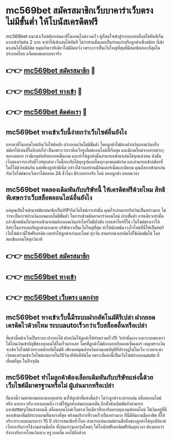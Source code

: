 # mc569bet สมัครสมาชิกเว็บบาคาร่าเว็บตรง ไม่มีขั้นต่ำ ให้โบนัสเครดิตฟรี

mc569bet แนะนำเว็บสมัครเล่นคาสิโนออนไลน์รวดเร็ว ผู้ที่สนใจเข้าสู่ระบบเบทสล็อตได้ทันทีเริ่มแรกเข้าเริ่มต้น 2 บาท จะทำให้เข้าเล่นได้ทันที ไม่ว่าท่านนั้นเคยเป็นท่านเก่าหรือลูกค้าเพิ่งสมัคร ก็เข้ามาเล่นได้ไม่มีลิมิต หมุนกับเราทีเดียวไม่มีผิดหวัง เพราะเราเป็นเว็บใหญ่ที่สุดที่มีสมาชิกเยอะที่สุดในประเทศไทย แจ็คพอตแตกเยอะจริง

## 👉👉 [mc569bet สมัครสมาชิก](https://bit.ly/3Ckzg5n) 🎰
## 👉👉 [mc569bet ทางเข้า](https://bit.ly/3Ckzg5n) 🎰
## 👉👉 [mc569bet ติดต่อเรา](https://bit.ly/3Ckzg5n) 🎰

## mc569bet ทางเข้าเว็บนี้ง่ายกว่าเว็บไซต์อื่นยังไง
แทงคาสิโนออนไลน์กับเว็บไซต์หลัก ฝากถอนเงินไม่มีขั้นต่ำ โดยลูกค้าไม่ต้องฝากเงินถอนเงินหรือสมัครไปเล่นที่ใดอีกต่อไป เป็นเพราะว่าเราคือเว็บรูเล็ตต์ออนไลน์ที่เริ่ดสุด และมีเกมใหม่จากค่ายต่างๆหลากหลาย เรามีเกมส์หลักหลายหมื่นเกม และทำให้ลูกค้านั้นสามารถเข้ามาเล่นได้ทุกแห่งหน ดังนั้นเว็บของเรารองรับดีไวท์ทุกค่าย เว็บนี้รองรับได้ทุกรูปแบบในทุกๆแพลตฟอร์ม และสามารถเข้าสมัครที่ใดก็ได้ด้วยเช่นกัน แค่เพียงลูกค้ามีเน็ต กล่าวได้ว่าแค่ท่านมีอินเตอร์เน็ตและมีคอม คุณก็ลองเข้ามาเล่นกับเว็บไซต์ของเว็บเราได้ตลอด 24 ชั่วโมง มีระบบรองรับ ไลน์ ตอบลูกค้า ตลอดเวลา

## mc569bet ทดลองเดิมพันกับบริษัทนี้ ให้เครดิตฟรีด้วยไหม สิทธิพิเศษกว่าเว็บสล็อตออนไลน์อื่นยังไง
แค่คุณเปิดใจเข้ามาสมัครสมาชิกเป็นVIPกับเว็บไซต์เราเท่านั้น คุณก็จะสามารถรับเงินเป็นอย่างมาก ไม่ว่าจะเป็นการฝากเงินถอนแบบไม่มีขั้นต่ำ ในการเข้าพนันบาคาร่าออนไลน์ ฝากขั้นต่ำ บาทเดียวเท่านั้น แล้วนักพนันก็สามารถเข้ามาเล่นฝากถอนเงินเท่าไหร่ไม่มีบังคับ เบทเท่าไหร่ก็ได้ เว็บไซต์ของเราให้อิสระในการเบทกับลูกค้ามากมาย บริษัทเราเป็นเว็บใหญ่ที่สุด ทำให้นักพนันวางใจไซต์ที่นี่ให้เป็นno1 เว็บไซต์เรามีให้ฟรีเครดิต เลยทำให้ลูกค้าเก่าและใหม่ ทุกวัน สามารถนำเครดิตไปใช้เดิมพันได้ โดยสมาชิกถอนได้ทุกวินาที

## 👉👉 [mc569bet สมัครสมาชิก](https://bit.ly/3Ckzg5n)
## 👉👉 [mc569bet ทางเข้า](https://bit.ly/3Ckzg5n)
## 👉👉 [mc569bet เว็บตรง แตกง่าย](https://bit.ly/3Ckzg5n)

## mc569bet ทางเข้าเว็บนี้มีระบบฝากอัตโนมัติรึเปล่า ฝากยอดเครดิตไวด้วยไหม ระบบautoเร็วกว่าเว็บสล็อตอื่นหรือเปล่า
ที่แห่งนี้หน้าเว็บเป็นระบบ ฝากออโต้ ฝากเงินให้ลูกค้าให้ท่านรวดเร็ว15 วิเท่านั้นเอง และระบบของเราได้โอนเงินเข้าบัญชีของทุกคนได้ในเร็วมากเลย โดยที่ลูกค้าไม่ต้องบอกกับคอลเซ็นเตอร์ เหตุเพราะเงินจะเข้าเว็บไซต์ด้วยระบบฝากอัตโนมัติ เพียงแค่คุณฝากเงินตามเลขบัญชีที่ปรากฏในในเว็บ ระบบจะนำเงินของท่านเข้าเว็บไซต์เกมภายใน10วินาทีทันทีทันใด เพราะที่แห่งนี้เป็นเว็บไซต์ฝากถอนauto ที่เยี่ยมที่สุด ในปัจจุบัน

## mc569bet ทำไมลูกค้าต้องเลือกเดิมพันกับบริษัทแห่งนี้ด้วย เว็บไซต์มีมาตรฐานหรือไม่ ผู้เล่นมากหรือเปล่า
ที่แห่งนี้รวมค่ายเกมเยอะมากทุกค่าย มาให้ลูกค้าที่แห่งนี้แล้ว ไม่ว่าลูกค้าจะอยากเล่น สล็อตออนไลน์ หรือ แทงบา หรือ แทงบอลเต็ง เรามีให้ลูกค้าเล่นแบบมาเต็ม อีกทั้งนักเดิมพันยังสามารถแทงlotteryได้แล้วตอนนี้ สล็อตออนไลน์เว็บตรงเว็บเดียวที่รองรับครบทุกเกมส์ออนไลน์ ได้เงินอยู่ที่นี่ ลองเข้ามาสัมผัสระบบเกมที่มาแรงที่สุด พร้อมบริการที่รวดเร็วเป็นอย่างมาก ที่นี่มีทีมงานมืออาชีพ ที่ให้บริการระบบมามากกว่า 15 ปี บริการสมาชิกทั่วโลก สามารถเล่นเกมส์ผ่านมือถือของลูกค้าได้ทุกสัปดาห์ เว็บรองรับการใช้งานผ่านมือถือ ทั้งรุ่นเก่าๆและรุ่นใหม่ๆ ให้โบนัสฟรีเครดิตฟรีกันทุกเวลา ต้องบอกว่ายังรองรับการโอนเงินทาง ทรูวอลเล็ต ออโต้อีกด้วย
